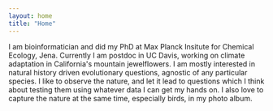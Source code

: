 ```yaml
---
layout: home
title: "Home"
---
```


I am bioinformatician and did my PhD at Max Planck Insitute for Chemical Ecology, Jena. Currently I am postdoc in UC Davis, working on climate adaptation in California's mountain jewelflowers. I am mostly interested in natural history driven evolutionary questions, agnostic of any particular species. I like to observe the nature, and let it lead to questions which I think about testing them using whatever data I can get my hands on. I also love to capture the nature at the same time, especially birds, in my photo album.
